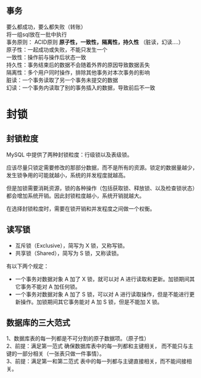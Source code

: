 ## 事务
要么都成功，要么都失败（转账）     
将一组sql放在一批中执行       
事务原则： ACID原则  **原子性，一致性，隔离性，持久性** （脏读，幻读....）       
原子性：一起成功或失败，不能只发生一个     
一致性：操作前与操作后状态一致     
持久性：事务结束后的数据不会随着外界的原因导致数据丢失     
隔离性：多个用户同时操作，排除其他事务对本次事务的影响     
脏读：一个事务读取了另一个事务未提交的数据       
幻读：一个事务内读取了别的事务插入的数据，导致前后不一致  

# 封锁
## 封锁粒度
MySQL 中提供了两种封锁粒度：行级锁以及表级锁。

应该尽量只锁定需要修改的那部分数据，而不是所有的资源。锁定的数据量越少，发生锁争用的可能就越小，系统的并发程度就越高。

但是加锁需要消耗资源，锁的各种操作（包括获取锁、释放锁、以及检查锁状态）都会增加系统开销。因此封锁粒度越小，系统开销就越大。

在选择封锁粒度时，需要在锁开销和并发程度之间做一个权衡。

## 读写锁
* 互斥锁（Exclusive），简写为 X 锁，又称写锁。
* 共享锁（Shared），简写为 S 锁，又称读锁。

有以下两个规定：
* 一个事务对数据对象 A 加了 X 锁，就可以对 A 进行读取和更新。加锁期间其它事务不能对 A 加任何锁。
* 一个事务对数据对象 A 加了 S 锁，可以对 A 进行读取操作，但是不能进行更新操作。加锁期间其它事务能对 A 加 S 锁，但是不能加 X 锁。

## 数据库的三大范式
1、数据库表的每一列都是不可分割的原子数据项。（原子性）        
2、前提：满足第一范式 确保数据库表中的每一列都和主键相关，
而不能只与主键的一部分相关（一张表只做一件事情）。       
3、前提：满足第一和第二范式 表中的每一列都与主键直接相关，而不能间接相关。

